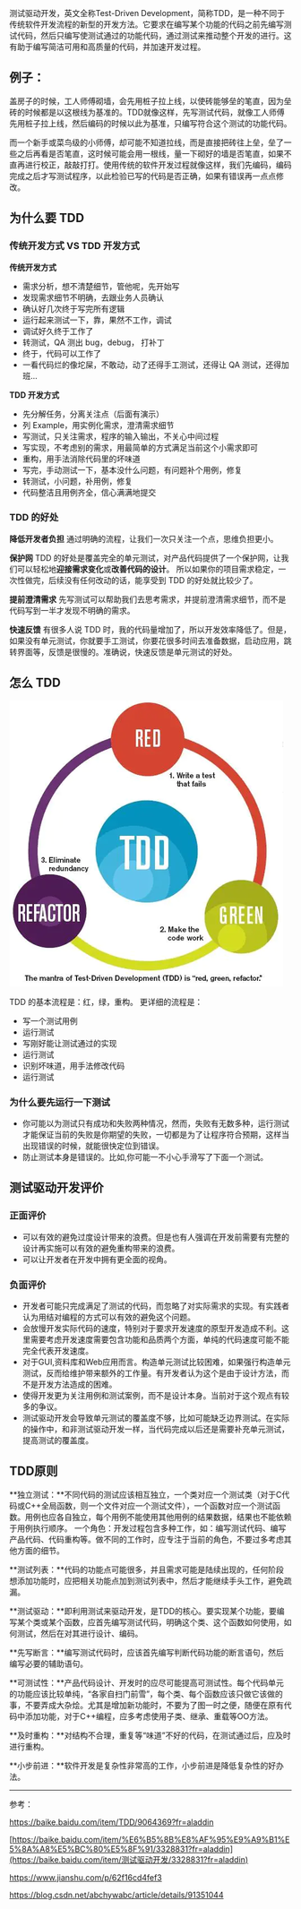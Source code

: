 测试驱动开发，英文全称Test-Driven Development，简称TDD，是一种不同于传统软件开发流程的新型的开发方法。它要求在编写某个功能的代码之前先编写测试代码，然后只编写使测试通过的功能代码，通过测试来推动整个开发的进行。这有助于编写简洁可用和高质量的代码，并加速开发过程。

## 例子：

盖房子的时候，工人师傅砌墙，会先用桩子拉上线，以使砖能够垒的笔直，因为垒砖的时候都是以这根线为基准的。TDD就像这样，先写测试代码，就像工人师傅先用桩子拉上线，然后编码的时候以此为基准，只编写符合这个测试的功能代码。

而一个新手或菜鸟级的小师傅，却可能不知道拉线，而是直接把砖往上垒，垒了一些之后再看是否笔直，这时候可能会用一根线，量一下砌好的墙是否笔直，如果不直再进行校正，敲敲打打。使用传统的软件开发过程就像这样，我们先编码，编码完成之后才写测试程序，以此检验已写的代码是否正确，如果有错误再一点点修改。

## 为什么要 TDD

### 传统开发方式 VS TDD 开发方式

**传统开发方式**

- 需求分析，想不清楚细节，管他呢，先开始写
- 发现需求细节不明确，去跟业务人员确认
- 确认好几次终于写完所有逻辑
- 运行起来测试一下，靠，果然不工作，调试
- 调试好久终于工作了
- 转测试，QA 测出 bug，debug， 打补丁
- 终于，代码可以工作了
- 一看代码烂的像坨屎，不敢动，动了还得手工测试，还得让 QA 测试，还得加班...

**TDD 开发方式**

- 先分解任务，分离关注点（后面有演示）
- 列 Example，用实例化需求，澄清需求细节
- 写测试，只关注需求，程序的输入输出，不关心中间过程
- 写实现，不考虑别的需求，用最简单的方式满足当前这个小需求即可
- 重构，用手法消除代码里的坏味道
- 写完，手动测试一下，基本没什么问题，有问题补个用例，修复
- 转测试，小问题，补用例，修复
- 代码整洁且用例齐全，信心满满地提交



### TDD 的好处

**降低开发者负担**
通过明确的流程，让我们一次只关注一个点，思维负担更小。

**保护网**
TDD 的好处是覆盖完全的单元测试，对产品代码提供了一个保护网，让我们可以轻松地**迎接需求变化**或**改善代码的设计**。
所以如果你的项目需求稳定，一次性做完，后续没有任何改动的话，能享受到 TDD 的好处就比较少了。

**提前澄清需求**
先写测试可以帮助我们去思考需求，并提前澄清需求细节，而不是代码写到一半才发现不明确的需求。

**快速反馈**
有很多人说 TDD 时，我的代码量增加了，所以开发效率降低了。但是，如果没有单元测试，你就要手工测试，你要花很多时间去准备数据，启动应用，跳转界面等，反馈是很慢的。准确说，快速反馈是单元测试的好处。

## 怎么 TDD

![](images/测试驱动开发.md-0.PNG)

 

TDD 的基本流程是：红，绿，重构。
更详细的流程是：

- 写一个测试用例
- 运行测试
- 写刚好能让测试通过的实现
- 运行测试
- 识别坏味道，用手法修改代码
- 运行测试

### **为什么要先运行一下测试**

- 你可能以为测试只有成功和失败两种情况，然而，失败有无数多种，运行测试才能保证当前的失败是你期望的失败，一切都是为了让程序符合预期，这样当出现错误的时候，就能很快定位到错误。
- 防止测试本身是错误的。比如,你可能一不小心手滑写了下面一个测试。

## 测试驱动开发评价

### 正面评价

- 可以有效的避免过度设计带来的浪费。但是也有人强调在开发前需要有完整的设计再实施可以有效的避免重构带来的浪费。
- 可以让开发者在开发中拥有更全面的视角。

### 负面评价

- 开发者可能只完成满足了测试的代码，而忽略了对实际需求的实现。有实践者认为用结对编程的方式可以有效的避免这个问题。
- 会放慢开发实际代码的速度，特别对于要求开发速度的原型开发造成不利。这里需要考虑开发速度需要包含功能和品质两个方面，单纯的代码速度可能不能完全代表开发速度。
- 对于GUI,资料库和Web应用而言。构造单元测试比较困难，如果强行构造单元测试，反而给维护带来额外的工作量。有开发者认为这个是由于设计方法，而不是开发方法造成的困难。
- 使得开发更为关注用例和测试案例，而不是设计本身。当前对于这个观点有较多的争议。
- 测试驱动开发会导致单元测试的覆盖度不够，比如可能缺乏边界测试。在实际的操作中，和非测试驱动开发一样，当代码完成以后还是需要补充单元测试，提高测试的覆盖度。

## TDD原则

**独立测试：**不同代码的测试应该相互独立，一个类对应一个测试类（对于C代码或C++全局函数，则一个文件对应一个测试文件），一个函数对应一个测试函数。用例也应各自独立，每个用例不能使用其他用例的结果数据，结果也不能依赖于用例执行顺序。 一个角色：开发过程包含多种工作，如：编写测试代码、编写产品代码、代码重构等。做不同的工作时，应专注于当前的角色，不要过多考虑其他方面的细节。

**测试列表：**代码的功能点可能很多，并且需求可能是陆续出现的，任何阶段想添加功能时，应把相关功能点加到测试列表中，然后才能继续手头工作，避免疏漏。

**测试驱动：**即利用测试来驱动开发，是TDD的核心。要实现某个功能，要编写某个类或某个函数，应首先编写测试代码，明确这个类、这个函数如何使用，如何测试，然后在对其进行设计、编码。

**先写断言：**编写测试代码时，应该首先编写判断代码功能的断言语句，然后编写必要的辅助语句。

**可测试性：**产品代码设计、开发时的应尽可能提高可测试性。每个代码单元的功能应该比较单纯，“各家自扫门前雪”，每个类、每个函数应该只做它该做的事，不要弄成大杂烩。尤其是增加新功能时，不要为了图一时之便，随便在原有代码中添加功能，对于C++编程，应多考虑使用子类、继承、重载等OO方法。

**及时重构：**对结构不合理，重复等“味道”不好的代码，在测试通过后，应及时进行重构。

**小步前进：**软件开发是复杂性非常高的工作，小步前进是降低复杂性的好办法。

 

 

 

 

------

 

参考：

https://baike.baidu.com/item/TDD/9064369?fr=aladdin

[https://baike.baidu.com/item/%E6%B5%8B%E8%AF%95%E9%A9%B1%E5%8A%A8%E5%BC%80%E5%8F%91/3328831?fr=aladdin](https://baike.baidu.com/item/测试驱动开发/3328831?fr=aladdin)

https://www.jianshu.com/p/62f16cd4fef3

https://blog.csdn.net/abchywabc/article/details/91351044